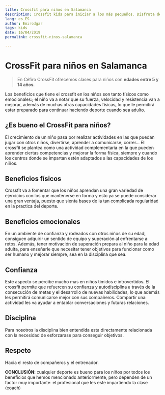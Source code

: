 ```yaml
---
title: Crossfit para niños en Salamanca
description: Crossfit kids para iniciar a los más pequeños. Disfruta de lo mejor del deporte con tus hijos. 
lang: es_ES
author: Emirodgar
tags: kids
date: 16/04/2019
permalink: crossfit-ninos-salamanca

---
```


# CrossFit para niños en Salamanca

 > En Céfiro CrossFit ofrecemos clases para niños con **edades entre 5 y 14 años**.

Los beneficios que tiene el crossfit en los niños son tanto físicos como emocionales:; el
niño va a notar que su fuerza, velocidad y resistencia van a mejorar, además de muchas otras
capacidades físicas, lo que le permitirá estar preparado para continuar haciendo deporte
cuando sea adulto.

## ¿Es bueno el CrossFit para niños?

El crecimiento de un niño pasa por realizar actividades en las que puedan jugar con otros
niños, divertirse, aprender a comunicarse, correr… El crossfit se plantea como una actividad
complementaria en la que pueden aprender ciertas competencias y mejorar la forma física,
siempre y cuando los centros donde se impartan estén adaptados a las capacidades de los
niños.

## Beneficios físicos

Crossfit va a fomentar que los niños aprendan una gran
variedad de ejercicios con los que mantenerse en forma y esto ya se puede
considerar una gran ventaja, puesto que sienta bases de la tan complicada
regularidad en la practica del deporte.

## Beneficios emocionales

En un ambiente de confianza y rodeados con otros
niños de su edad, consiguen adquirir un sentido de equipo y superación al
enfrentarse a retos. Además, tener motivación de superación prepara al niño para
la edad adulta, para enseñarle que necesitar tener objetivos para funcionar como
ser humano y mejorar siempre, sea en la disciplina que sea.

## Confianza

Este aspecto se percibe mucho mas en niños timidos e introvertidos.
El crossfit permite que refuercen su confianza y autodisciplina a través de la
consecución de metas y el desarrollo de nuevas habilidades, lo que además les
permitirá comunicarse mejor con sus compañeros. Compartir una actividad les va
ayudar a entablar conversaciones y futuras relaciones.

## Disciplina

Para nosotros la disciplina bien entendida esta directamente
relacionada con la necesidad de esforzarase para conseguir objetivos.

## Respeto

Hacia el resto de compañeros y el entrenador.

**CONCLUSIÓN**: cualquier deporte es bueno para los niños por todos los beneficios que hemos
mencionado anteriormente, pero dependen de un factor muy importante: el profesional que
les este impartiendo la clase (coach)

<!--stackedit_data:
eyJoaXN0b3J5IjpbMTI5MTU2MjEyMCw1NDkyMDM3OTcsMTIyOT
I4MzcwXX0=
-->